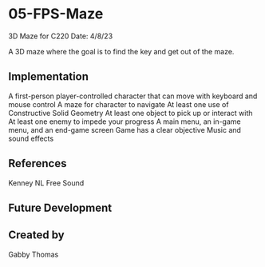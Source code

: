 # 05-FPS-Maze
3D Maze for C220
Date: 4/8/23

A 3D maze where the goal is to find the key and get out of the maze. 

## Implementation
A first-person player-controlled character that can move with keyboard and mouse control
A maze for character to navigate
At least one use of Constructive Solid Geometry
At least one object to pick up or interact with
At least one enemy to impede your progress
A main menu, an in-game menu, and an end-game screen
Game has a clear objective
Music and sound effects

## References
Kenney NL
Free Sound

## Future Development

## Created by
Gabby Thomas
